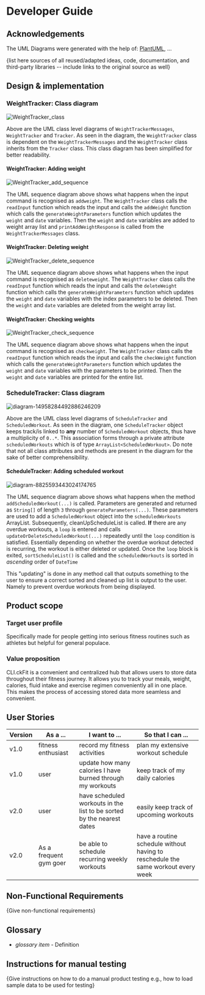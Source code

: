 # Developer Guide

## Acknowledgements
The UML Diagrams were generated with the help of: [PlantUML](https://plantuml.com/), ...

{list here sources of all reused/adapted ideas, code, documentation, and third-party libraries -- include links to the original source as well}

## Design & implementation

### WeightTracker: Class diagram
![WeightTracker_class](https://user-images.githubusercontent.com/69446729/138136839-8e4f117b-beb0-47bb-830a-55c58076b946.png)

Above are the UML class level diagrams of `WeightTrackerMessages`, `WeightTracker` and `Tracker`. As seen in
the diagram, the `WeightTracker` class is dependent on the `WeightTrackerMessages` and the `WeightTracker` 
class inherits from the `Tracker` class. This class diagram has been simplified for better readability.

#### WeightTracker: Adding weight
![WeightTracker_add_sequence](https://user-images.githubusercontent.com/69446729/138136616-37fd90e1-4158-4006-85d8-708593153cde.png)

The UML sequence diagram above shows what happens when the input command is recognised as `addweight`.
The `WeightTracker` class calls the `readInput` function which reads the input and calls the `addWeight` 
function which calls the `generateWeightParameters` function which updates the `weight` and `date` 
variables. Then the `weight` and `date` variables are added to weight array list and 
`printAddWeightResponse` is called from the `WeightTrackerMessages` class.

#### WeightTracker: Deleting weight
![WeightTracker_delete_sequence](https://user-images.githubusercontent.com/69446729/138136415-6ae09524-9712-494f-8792-3f945f0601d8.png)

The UML sequence diagram above shows what happens when the input command is recognised as `deleteweight`.
The `WeightTracker` class calls the `readInput` function which reads the input and calls the `deleteWeight`
function which calls the `generateWeightParameters` function which updates the `weight` and `date`
variables with the index parameters to be deleted. Then the `weight` and `date` variables are deleted 
from the weight array list.

#### WeightTracker: Checking weights
![WeightTracker_check_sequence](https://user-images.githubusercontent.com/69446729/138136750-30b7e949-e156-4d88-9ebf-3446c31d7284.png)

The UML sequence diagram above shows what happens when the input command is recognised as `checkweight`.
The `WeightTracker` class calls the `readInput` function which reads the input and calls the `checkWeight`
function which calls the `generateWeightParameters` function which updates the `weight` and `date`
variables with the parameters to be printed. Then the `weight` and `date` variables are 
printed for the entire list.

### ScheduleTracker: Class diagram
![diagram-14958284492886246209](https://user-images.githubusercontent.com/69461398/137697609-fd0641bf-3b2a-455b-adcc-78528d8549f4.png)

Above are the UML class level diagrams of `ScheduleTracker` and `ScheduledWorkout`. As seen in the diagram, one 
`ScheduleTracker` object keeps track/is linked to **any** number of `ScheduledWorkout` objects, thus have a 
multiplicity of `0..*`. This association forms through a private attribute `scheduledWorkouts` which is of type 
`ArrayList<ScheduledWorkout>`. Do note that not all class attributes and methods are present in the diagram for 
the sake of better comprehensibility.

#### ScheduleTracker: Adding scheduled workout

![diagram-8825593443024174765](https://user-images.githubusercontent.com/69461398/137699150-d537d8aa-6edd-4bdc-a559-30e33b0e7637.png)


The UML sequence diagram above shows what happens when the method `addScheduledWorkout(...)` is called. 
Parameters are generated and returned as `String[]` of length `3` through `generateParameters(...)`. These parameters are 
used to add a `ScheduledWorkout` object into the `scheduledWorkouts` ArrayList. Subsequently, cleanUpScheduleList is 
called. **If** there are any overdue workouts, a `loop` is entered and calls `updateOrDeleteScheduledWorkout(...)` 
repeatedly until the `loop` condition is satisfied. Essentially depending on whether the overdue workout detected is recurring, 
the workout is either deleted or updated. Once the `loop` block is exited, `sortScheduleList()` is called and the 
`scheduledWorkouts` is sorted in *ascending* order of `DateTime`

This "updating" is done in any method call that outputs something to the user to ensure a correct sorted and cleaned up
list is output to the user. Namely to prevent overdue workouts from being displayed.

## Product scope
### Target user profile

Specifically made for people getting into serious fitness routines such as athletes but helpful for general populace.

### Value proposition

CLI.ckFit is a convenient and centralized hub that allows users to store data throughout their fitness journey.
It allows you to track your meals, weight, calories, fluid intake and exercise regimen conveniently all in one
place. This makes the process of accessing stored data more seamless and convenient.

## User Stories

|Version| As a ... | I want to ... | So that I can ...|
|--------|----------|---------------|------------------|
|v1.0|fitness enthusiast|record my fitness activities|plan my extensive workout schedule|
|v1.0|user|update how many calories I have burned through my workouts|keep track of my daily calories|
|v2.0|user|have scheduled workouts in the list to be sorted by the nearest dates|easily keep track of upcoming workouts|
|v2.0|As a frequent gym goer| be able to schedule recurring weekly workouts| have a routine schedule without having to reschedule the same workout every week|

## Non-Functional Requirements

{Give non-functional requirements}

## Glossary

* *glossary item* - Definition

## Instructions for manual testing

{Give instructions on how to do a manual product testing e.g., how to load sample data to be used for testing}
